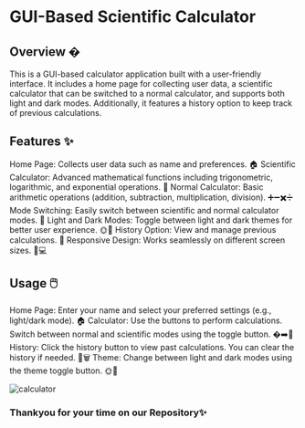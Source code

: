 # GUI-Based Scientific Calculator

## Overview �
This is a GUI-based calculator application built with a user-friendly interface. It includes a home page for collecting user data, a scientific calculator that can be switched to a normal calculator, and supports both light and dark modes. Additionally, it features a history option to keep track of previous calculations.

## Features ✨

Home Page: Collects user data such as name and preferences. 🏠
Scientific Calculator: Advanced mathematical functions including trigonometric, logarithmic, and exponential operations. 🧮
Normal Calculator: Basic arithmetic operations (addition, subtraction, multiplication, division). ➕➖✖️➗
Mode Switching: Easily switch between scientific and normal calculator modes. 🔄
Light and Dark Modes: Toggle between light and dark themes for better user experience. 🌞🌙
History Option: View and manage previous calculations. 📜
Responsive Design: Works seamlessly on different screen sizes. 📱💻

## Usage 🖱️

Home Page: Enter your name and select your preferred settings (e.g., light/dark mode). 🏠
Calculator: Use the buttons to perform calculations. Switch between normal and scientific modes using the toggle button. �➡️🧮
History: Click the history button to view past calculations. You can clear the history if needed. 📜🗑️
Theme: Change between light and dark modes using the theme toggle button. 🌞🌙

![calculator](https://github.com/user-attachments/assets/6b5c73a9-b59d-4e90-a12f-f467b89414bd)

### Thankyou for your time on our Repository✨
